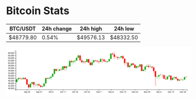 # Bitcoin Stats

BTC/USDT|24h change|24h high|24h low|
|---|---|---|---|
|$48779.80|0.54%|$49576.13|$48332.50|

<img src="./chart.svg">
